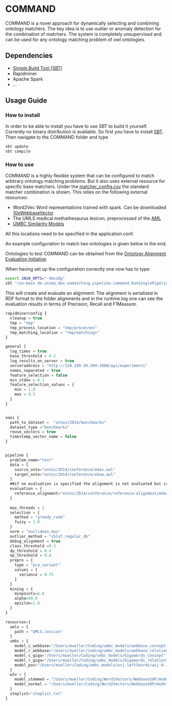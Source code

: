 # COMMAND
COMMAND is a novel approach for dynamically selecting and combining ontology matchers. The key idea is to use outlier or anomaly detection for the combination of matchers. The system is completely unsupervised and can be used for any ontology matching problem of owl ontologies.


## Dependencies
- [Simple Build Tool (SBT)](http://www.scala-sbt.org/)
- Rapidminer
- Apache Spark
- ...

## Usage Guide

### How to install
In order to be able to install you have to use SBT to build it yourself. Currently no binary distribution is available. So first you have to install [SBT](http://www.scala-sbt.org/). Then navigate to the COMMAND folder and type

```bash
sbt update
sbt compile
```

### How to use

COMMAND is a highly flexible system that can be configured to match arbitrary ontology matching problems. But it also uses external resource for specific base matchers. Under the [matcher_config.csv](https://github.com/dwslab/COMMAND/blob/master/matcher_config.csv) the standard matcher combination is shown. This relies on the following external resources:
- Word2Vec Word representations trained with spark. Can be downloaded [10pWebbaseVector](www.concept2designs.de/word2vec/Webbase10P.zip)
- The UMLS medical methathesaurus lexicon, preprocessed of the [AML](https://github.com/AgreementMakerLight/AML-Project/blob/master/AgreementMakerLight/store/knowledge/UMLS.lexicon)
- [UMBC Similarity Models](http://swoogle.umbc.edu/SimService/index.html)

All this locations need to be specified in the application.conf.

An example configuration to match two ontologies is given below in the end.

Ontologies to test COMMAND can be obtained from the [Ontology Alignment Evaluation Initiative](http://oaei.ontologymatching.org/2014/). 

When having set up the configuration correctly one now has to type:

```bash
export JAVA_OPTS="-Xmx10g"
sbt 'run-main de.unima.dws.oamatching.pipeline.command.RunSinglePipeline'
```

This will create and evaluate an alignment. The alignment is serialized in RDF format to the folder alignments and in the runtime.log one can see the evaluation results in terms of Precision, Recall and F1Measure.

```javascript
rapidminerconfig {
  cleanup = true
  tmp = "tmp"
  tmp_process_location = "tmp/processes"
  tmp_matching_location = "tmp/matchings"
}

general {
  log_times = true
  base_threshold = 0.2
  log_results_on_server = true
  serveraddress = "http://128.199.50.209:3000/api/experiments"
  names_separated = true
  feature_selection = false
  min_stdev = 0.1
  feature_selection_values = {
    min = 1.0
    max = 0.5
  }
}


oaei {
  path_to_dataset =  "ontos/2014/benchmarks"
  dataset_type ="benchmarks"
  reuse_vectors = true
  timestamp_vector_name = false
}


pipeline {
  problem_name="test"
  data = {
    source_onto="ontos/2014/conference/edas.owl"
    target_onto="ontos/2014/conference/ekaw.owl"
  }
  ##if no evaluation is specified the alignment is not evaluated but created
  evaluation = {
    reference_alignment="ontos/2014/conference/reference-alignment/edas-ekaw.rdf" 
  }
  
  max_threads = 2
  selection = {
    method = "greedy_rank"
    fuzzy = 1.0
  }
  norm = "euclidean_max"
  outlier_method = "cblof_regular_db"
  debug_alignment = true
  class_threshold =0.3
  dp_threshold = 0.4
  op_threshold = 0.6
  prepro = {
    type = "pca_variant"
    values = {
      variance = 0.75
    }
  }
  mining = {
    minpoints=6.0
    alpha=99.0
    epsilon=1.0
  }
}

resources={
  umls = {
    path = "UMLS.lexicon"
  }
  umbc = {
    model_c_webbase="/Users/mueller/Coding/umbc_models/webbase_concept"
    model_r_webbase="/Users/mueller/Coding/umbc_models/webbase_relation"
    model_c_giga="/Users/mueller/Coding/umbc_models/Gigawords_concept"
    model_r_giga="/Users/mueller/Coding/umbc_models/Gigawords_relation"
    model_pos="/Users/mueller/Coding/umbc_models/wsj-left3words/wsj-0-18-left3words-distsim.tagger"
  }
  w2v = {
    model_stemmed = "/Users/mueller/Coding/Word2Vectors/Webbase10P/model_word2vec_stemmed.ser"
    model_normal = "/Users/mueller/Coding/Word2Vectors/Webbase10P/model_word2vec.ser"
  }
  stoplist="stoplist.txt"
}
```
